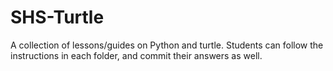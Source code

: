 # SHS-Turtle

A collection of lessons/guides on Python and turtle. Students can
follow the instructions in each folder, and commit their answers as well.